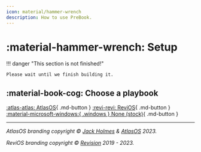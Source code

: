 ```yaml
---
icon: material/hammer-wrench
description: How to use PreBook.
---
```


# :material-hammer-wrench: Setup

!!! danger "This section is not finished!"

    Please wait until we finish building it.

## :material-book-cog: Choose a playbook

[:atlas-atlas: AtlasOS](../info/faq.md){ .md-button } [:revi-revi: ReviOS](../info/faq.md){ .md-button } [:material-microsoft-windows:{ .windows } None (stock)](../info/faq.md){ .md-button }



-----


*AtlasOS branding copyright &copy; [Jack Holmes](https://jackholmes.zip) & [AtlasOS](https://atlasos.net) 2023.*  

*ReviOS branding copyright &copy; [Revision](https://revi.cc) 2019 - 2023.* 
